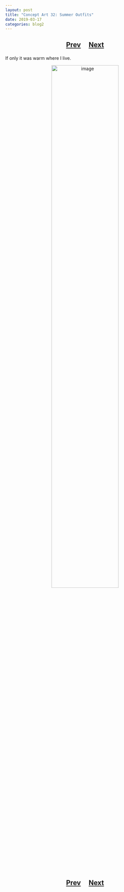 ```yaml
---
layout: post
title: "Concept Art 32: Summer Outfits"
date: 2019-03-17
categories: blog2
---
```


<h2>
  <p style="text-align:center;">
    <a href="/wingsofthechorus/archive/2019/03/17/conceptart31">Prev</a>
    &nbsp;&nbsp;&nbsp;
    <a href="/wingsofthechorus/archive/2019/03/18/conceptart33">Next</a>
  </p>
</h2>

If only it was warm where I live.

<p style="text-align:center;">
  <img src="/wingsofthechorus/images/conceptart/ca32.png" width="65%" alt="image"/>
</p>

<h2>
  <p style="text-align:center;">
    <a href="/wingsofthechorus/archive/2019/03/17/conceptart31">Prev</a>
    &nbsp;&nbsp;&nbsp;
    <a href="/wingsofthechorus/archive/2019/03/18/conceptart33">Next</a>
  </p>
</h2>
